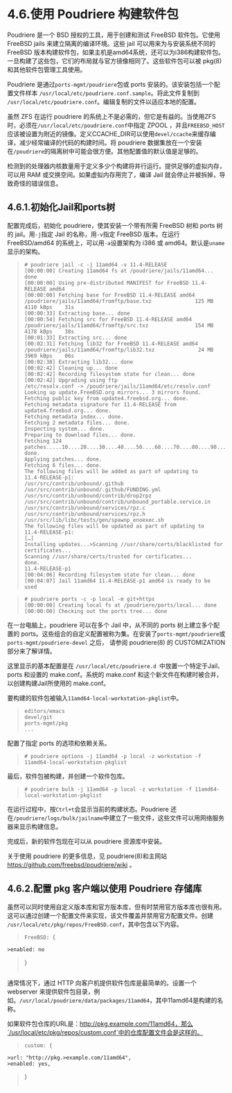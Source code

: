 # 4.6.使用 Poudriere 构建软件包

Poudriere 是一个 BSD 授权的工具，用于创建和测试 FreeBSD 软件包。它使用 FreeBSD jails 来建立隔离的编译环境。这些 jail 可以用来为与安装系统不同的 FreeBSD 版本构建软件包，如果主机是amd64系统，还可以为i386构建软件包。一旦构建了这些包，它们的布局就与官方镜像相同了。这些软件包可以被 pkg(8) 和其他软件包管理工具使用。

Poudriere 是通过`ports-mgmt/poudriere`包或 ports 安装的。该安装包括一个配置文件样本 `/usr/local/etc/poudriere.conf.sample`。将此文件复制到 `/usr/local/etc/poudriere.conf`。编辑复制的文件以适应本地的配置。

虽然 ZFS 在运行 poudriere 的系统上不是必需的，但它是有益的。当使用ZFS时，必须在`/usr/local/etc/poudriere.conf`中指定 ZPOOL ，并且`FREEBSD_HOST`应该被设置为附近的镜像。定义CCACHE_DIR可以使用`devel/ccache`来缓存编译，减少经常编译的代码的构建时间。将 poudriere 数据集放在一个安装在`/poudriere`的隔离树中可能会很方便。其他配置值的默认值是足够的。

检测到的处理器内核数量用于定义多少个构建将并行运行。提供足够的虚拟内存，可以用 RAM 或交换空间。如果虚拟内存用完了，编译 Jail 就会停止并被拆掉，导致奇怪的错误信息。

##  4.6.1.初始化Jail和ports树

配置完成后，初始化 poudriere，使其安装一个带有所需 FreeBSD 树和 ports 树的 jail。用`-j`指定 Jail 的名称，用`-v`指定 FreeBSD 版本。在运行 FreeBSD/amd64 的系统上，可以用`-a`设置架构为 i386 或 amd64。默认是`uname`显示的架构。

>```
># poudriere jail -c -j 11amd64 -v 11.4-RELEASE
>[00:00:00] Creating 11amd64 fs at /poudriere/jails/11amd64... done
>[00:00:00] Using pre-distributed MANIFEST for FreeBSD 11.4-RELEASE amd64
>[00:00:00] Fetching base for FreeBSD 11.4-RELEASE amd64
>/poudriere/jails/11amd64/fromftp/base.txz              125 MB 4110 kBps    31s
>[00:00:33] Extracting base... done
>[00:00:54] Fetching src for FreeBSD 11.4-RELEASE amd64
>/poudriere/jails/11amd64/fromftp/src.txz               154 MB 4178 kBps    38s
>[00:01:33] Extracting src... done
>[00:02:31] Fetching lib32 for FreeBSD 11.4-RELEASE amd64
>/poudriere/jails/11amd64/fromftp/lib32.txz              24 MB 3969 kBps    06s
>[00:02:38] Extracting lib32... done
>[00:02:42] Cleaning up... done
>[00:02:42] Recording filesystem state for clean... done
>[00:02:42] Upgrading using ftp
>/etc/resolv.conf -> /poudriere/jails/11amd64/etc/resolv.conf
>Looking up update.FreeBSD.org mirrors... 3 mirrors found.
>Fetching public key from update4.freebsd.org... done.
>Fetching metadata signature for 11.4-RELEASE from update4.freebsd.org... done.
>Fetching metadata index... done.
>Fetching 2 metadata files... done.
>Inspecting system... done.
>Preparing to download files... done.
>Fetching 124 patches.....10....20....30....40....50....60....70....80....90....100....110....120.. done.
>Applying patches... done.
>Fetching 6 files... done.
>The following files will be added as part of updating to
>11.4-RELEASE-p1:
>/usr/src/contrib/unbound/.github
>/usr/src/contrib/unbound/.github/FUNDING.yml
>/usr/src/contrib/unbound/contrib/drop2rpz
>/usr/src/contrib/unbound/contrib/unbound_portable.service.in
>/usr/src/contrib/unbound/services/rpz.c
>/usr/src/contrib/unbound/services/rpz.h
>/usr/src/lib/libc/tests/gen/spawnp_enoexec.sh
>The following files will be updated as part of updating to
>11.4-RELEASE-p1:
>[…]
>Installing updates...>Scanning //usr/share/certs/blacklisted for certificates...
>Scanning //usr/share/certs/trusted for certificates...
 >done.
>11.4-RELEASE-p1
>[00:04:06] Recording filesystem state for clean... done
>[00:04:07] Jail 11amd64 11.4-RELEASE-p1 amd64 is ready to be used
>```

>```
># poudriere ports -c -p local -m git+https
>[00:00:00] Creating local fs at /poudriere/ports/local... done
>[00:00:00] Checking out the ports tree... done
>```

在一台电脑上，poudriere 可以在多个 Jail 中，从不同的 ports 树上建立多个配置的 ports。这些组合的自定义配置被称为集。在安装了`ports-mgmt/poudriere`或`ports-mgmt/poudriere-devel` 之后， 请参阅 poudriere(8) 的 CUSTOMIZATION 部分来了解详情。

这里显示的基本配置是在 `/usr/local/etc/poudriere.d `中放置一个特定于Jail、ports 和设置的 make.conf。系统的 make.conf 和这个新文件在构建时被合并，以创建构建Jail所使用的 make.conf。

要构建的软件包被输入`11amd64-local-workstation-pkglist`中。

>```
>editors/emacs
>devel/git
>ports-mgmt/pkg
>...
>```

配置了指定 ports 的选项和依赖关系。

>```
># poudriere options -j 11amd64 -p local -z workstation -f 11amd64-local-workstation-pkglist
>```

最后，软件包被构建，并创建一个软件包库。

>```
># poudriere bulk -j 11amd64 -p local -z workstation -f 11amd64-local-workstation-pkglist
>```

在运行过程中，按`Ctrl+t`会显示当前的构建状态。Poudriere 还在`/poudriere/logs/bulk/jailname`中建立了一些文件，这些文件可以用网络服务器来显示构建信息。

完成后，新的软件包现在可以从 poudriere 资源库中安装。

关于使用 poudriere 的更多信息，见 poudriere(8)和主网站 https://github.com/freebsd/poudriere/wiki 。

## 4.6.2.配置 pkg 客户端以使用 Poudriere 存储库

虽然可以同时使用自定义版本库和官方版本库，但有时禁用官方版本库也很有用。这可以通过创建一个配置文件来实现，该文件覆盖并禁用官方配置文件。创建 `/usr/local/etc/pkg/repos/FreeBSD.conf`，其中包含以下内容。

>```
>FreeBSD: {
	>enabled: no
>}
>```

通常情况下，通过 HTTP 向客户机提供软件包库是最简单的。设置一个 webserver 来提供软件包目录，例如。`/usr/local/poudriere/data/packages/11amd64`，其中11amd64是构建的名称。

如果软件包仓库的URL是：http://pkg.example.com/11amd64，那么`/usr/local/etc/pkg/repos/custom.conf`中的仓库配置文件会是这样的。

>```
>custom: {
	>url: "http://pkg.>example.com/11amd64",
	>enabled: yes,
>}
>```



